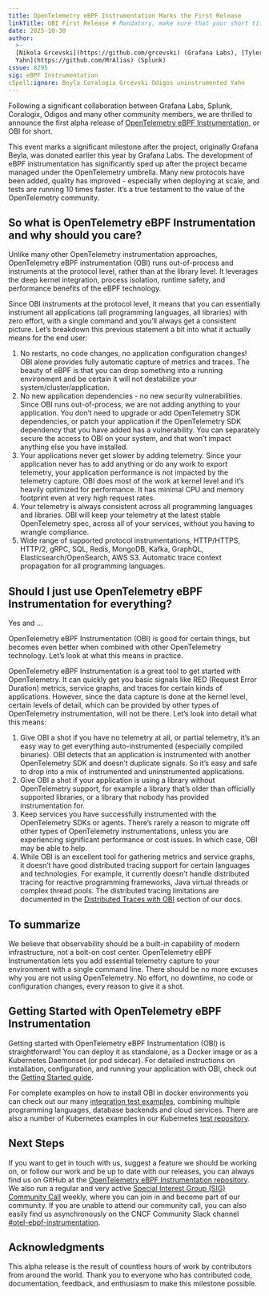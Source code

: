 ```yaml
---
title: OpenTelemetry eBPF Instrumentation Marks the First Release
linkTitle: OBI First Release # Mandatory, make sure that your short title.
date: 2025-10-30
author:
  >-
  [Nikola Grcevski](https://github.com/grcevski) (Grafana Labs), [Tyler
  Yahn](https://github.com/MrAlias) (Splunk)
issue: 8295
sig: eBPF Instrumentation
cSpell:ignore: Beyla Coralogix Grcevski Odigos uninstrumented Yahn
---
```


Following a significant collaboration between Grafana Labs, Splunk, Coralogix,
Odigos and many other community members, we are thrilled to announce the first
alpha release of
[OpenTelemetry eBPF Instrumentation](https://github.com/open-telemetry/opentelemetry-ebpf-instrumentation),
or OBI for short.

This event marks a significant milestone after the project, originally Grafana
Beyla, was donated earlier this year by Grafana Labs. The development of eBPF
instrumentation has significantly sped up after the project became managed under
the OpenTelemetry umbrella. Many new protocols have been added, quality has
improved \- especially when deploying at scale, and tests are running 10 times
faster. It’s a true testament to the value of the OpenTelemetry community.

## So what is OpenTelemetry eBPF Instrumentation and why should you care?

Unlike many other OpenTelemetry instrumentation approaches, OpenTelemetry eBPF
instrumentation (OBI) runs out-of-process and instruments at the protocol level,
rather than at the library level. It leverages the deep kernel integration,
process isolation, runtime safety, and performance benefits of the eBPF
technology.

Since OBI instruments at the protocol level, it means that you can essentially
instrument all applications (all programming languages, all libraries) with zero
effort, with a single command and you’ll always get a consistent picture. Let’s
breakdown this previous statement a bit into what it actually means for the end
user:

1. No restarts, no code changes, no application configuration changes\! OBI
   alone provides fully automatic capture of metrics and traces. The beauty of
   eBPF is that you can drop something into a running environment and be certain
   it will not destabilize your system/cluster/application.
2. No new application dependencies \- no new security vulnerabilities. Since OBI
   runs out-of-process, we are not adding anything to your application. You
   don’t need to upgrade or add OpenTelemetry SDK dependencies, or patch your
   application if the OpenTelemetry SDK dependency that you have added has a
   vulnerability. You can separately secure the access to OBI on your system,
   and that won’t impact anything else you have installed.
3. Your applications never get slower by adding telemetry. Since your
   application never has to add anything or do any work to export telemetry,
   your application performance is not impacted by the telemetry capture. OBI
   does most of the work at kernel level and it’s heavily optimized for
   performance. It has minimal CPU and memory footprint even at very high
   request rates.
4. Your telemetry is always consistent across all programming languages and
   libraries. OBI will keep your telemetry at the latest stable OpenTelemetry
   spec, across all of your services, without you having to wrangle compliance.
5. Wide range of supported protocol instrumentations, HTTP/HTTPS, HTTP/2, gRPC,
   SQL, Redis, MongoDB, Kafka, GraphQL, Elasticsearch/OpenSearch, AWS S3.
   Automatic trace context propagation for all programming languages.

## Should I just use OpenTelemetry eBPF Instrumentation for everything?

Yes and …

OpenTelemetry eBPF Instrumentation (OBI) is good for certain things, but becomes
even better when combined with other OpenTelemetry technology. Let’s look at
what this means in practice.

OpenTelemetry eBPF Instrumentation is a great tool to get started with
OpenTelemetry. It can quickly get you basic signals like RED (Request Error
Duration) metrics, service graphs, and traces for certain kinds of applications.
However, since the data capture is done at the kernel level, certain levels of
detail, which can be provided by other types of OpenTelemetry instrumentation,
will not be there. Let’s look into detail what this means:

1. Give OBI a shot if you have no telemetry at all, or partial telemetry, it’s
   an easy way to get everything auto-instrumented (especially compiled
   binaries). OBI detects that an application is instrumented with another
   OpenTelemetry SDK and doesn’t duplicate signals. So it’s easy and safe to
   drop into a mix of instrumented and uninstrumented applications.
2. Give OBI a shot if your application is using a library without OpenTelemetry
   support, for example a library that’s older than officially supported
   libraries, or a library that nobody has provided instrumentation for.
3. Keep services you have successfully instrumented with the OpenTelemetry SDKs
   or agents. There’s rarely a reason to migrate off other types of
   OpenTelemetry instrumentations, unless you are experiencing significant
   performance or cost issues. In which case, OBI may be able to help.
4. While OBI is an excellent tool for gathering metrics and service graphs, it
   doesn’t have good distributed tracing support for certain languages and
   technologies. For example, it currently doesn’t handle distributed tracing
   for reactive programming frameworks, Java virtual threads or complex thread
   pools. The distributed tracing limitations are documented in the
   [Distributed Traces with OBI](/docs/zero-code/obi/distributed-traces/)
   section of our docs.

## To summarize

We believe that observability should be a built-in capability of modern
infrastructure, not a bolt-on cost center. OpenTelemetry eBPF Instrumentation
lets you add essential telemetry capture to your environment with a single
command line. There should be no more excuses why you are not using
OpenTelemetry. No effort, no downtime, no code or configuration changes, every
reason to give it a shot.

## Getting Started with OpenTelemetry eBPF Instrumentation

Getting started with OpenTelemetry eBPF Instrumentation (OBI) is
straightforward\! You can deploy it as standalone, as a Docker image or as a
Kubernetes Daemonset (or pod sidecar). For detailed instructions on
installation, configuration, and running your application with OBI, check out
the [Getting Started guide](/docs/zero-code/obi/setup/).

For complete examples on how to install OBI in docker environments you can check
out our many
[integration test examples](https://github.com/open-telemetry/opentelemetry-ebpf-instrumentation/tree/main/internal/test/integration),
combining multiple programming languages, database backends and cloud services.
There are also a number of Kubernetes examples in our Kubernetes
[test repository](https://github.com/open-telemetry/opentelemetry-ebpf-instrumentation/tree/main/internal/test/integration/k8s/manifests).

## Next Steps

If you want to get in touch with us, suggest a feature we should be working on,
or follow our work and be up to date with our releases, you can always find us
on GitHub at the
[OpenTelemetry eBPF Instrumentation repository](https://github.com/open-telemetry/opentelemetry-ebpf-instrumentation).
We also run a regular and very active
[Special Interest Group (SIG) Community Call](https://github.com/open-telemetry/community?tab=readme-ov-file#sig-ebpf-instrumentation)
weekly, where you can join in and become part of our community. If you are
unable to attend our community call, you can also easily find us asynchronously
on the CNCF Community Slack channel
[\#otel-ebpf-instrumentation](https://cloud-native.slack.com/archives/C08P9L4FPKJ).

## Acknowledgments

This alpha release is the result of countless hours of work by contributors from
around the world. Thank you to everyone who has contributed code, documentation,
feedback, and enthusiasm to make this milestone possible.

